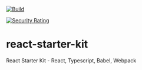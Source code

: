[![Build](https://github.com/MikeO7/react-starter-kit/workflows/Build/badge.svg)](https://github.com/MikeO7/react-starter-kit/actions)

[![Security Rating](https://sonarcloud.io/api/project_badges/measure?project=MikeO7_react-starter-kit&metric=security_rating)](https://sonarcloud.io/dashboard?id=MikeO7_react-starter-kit)

# react-starter-kit
React Starter Kit - React, Typescript, Babel, Webpack

